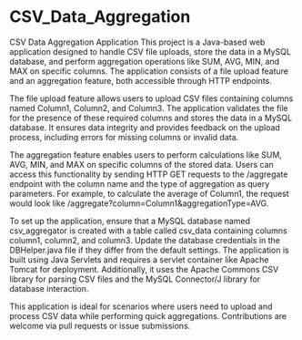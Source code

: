 # CSV_Data_Aggregation
CSV Data Aggregation Application
This project is a Java-based web application designed to handle CSV file uploads, store the data in a MySQL database, and perform aggregation operations like SUM, AVG, MIN, and MAX on specific columns. The application consists of a file upload feature and an aggregation feature, both accessible through HTTP endpoints.

The file upload feature allows users to upload CSV files containing columns named Column1, Column2, and Column3. The application validates the file for the presence of these required columns and stores the data in a MySQL database. It ensures data integrity and provides feedback on the upload process, including errors for missing columns or invalid data.

The aggregation feature enables users to perform calculations like SUM, AVG, MIN, and MAX on specific columns of the stored data. Users can access this functionality by sending HTTP GET requests to the /aggregate endpoint with the column name and the type of aggregation as query parameters. For example, to calculate the average of Column1, the request would look like /aggregate?column=Column1&aggregationType=AVG.

To set up the application, ensure that a MySQL database named csv_aggregator is created with a table called csv_data containing columns column1, column2, and column3. Update the database credentials in the DBHelper.java file if they differ from the default settings. The application is built using Java Servlets and requires a servlet container like Apache Tomcat for deployment. Additionally, it uses the Apache Commons CSV library for parsing CSV files and the MySQL Connector/J library for database interaction.

This application is ideal for scenarios where users need to upload and process CSV data while performing quick aggregations. Contributions are welcome via pull requests or issue submissions.

